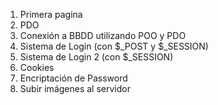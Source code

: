 <ol>
  <li>Primera pagina</li>
  <li>PDO</li>
  <li>Conexión a BBDD utilizando POO y PDO</li>
  <li>Sistema de Login (con $_POST y $_SESSION)</li>
  <li>Sistema de Login 2 (con $_SESSION)</li>
  <li>Cookies</li>
  <li>Encriptación de Password</li>
  <li>Subir imágenes al servidor</li>
</ol>
